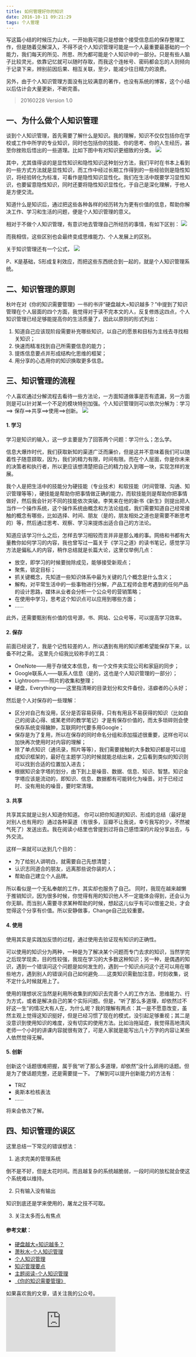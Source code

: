 ```yaml
---
title: 如何管理好你的知识
date: 2016-10-11 09:21:29
tags: 个人管理
---
```


写这篇小结的时候压力山大，一开始我可能只是想做个接受信息后的保存整理工作，但是随着见解深入，不得不说个人知识管理可能是一个人最重要最基础的一个能力，我们每天的所见、所思、所为都可能是个人知识中的一部分。只是有些人脑子比较灵光，依靠记忆就可以随时存取，而我这个连帐号、密码都会忘的人则倾向于记录下来，辨别前因后果、相互关联，至少，能减少往日精力的浪费。

另外，由于个人知识管理方面没有比较满意的著作，也没有系统的博客，这个小结以后估计会大量更新，不断完善。

> 20160228 Version 1.0

## 一、为什么做个人知识管理
谈到个人知识管理，首先需要了解什么是知识。我的理解，知识不仅仅包括你在学校或工作中所学的专业知识，同时也包括你的技能、你的思考、你的人生经历，甚至你挫败后悟出的一些道理。比如下图中有对知识更细致的分类。
![](https://img1.doubanio.com/view/note/large/public/p32069049.jpg)

其中，尤其值得谈的是显性知识和隐性知识这种划分方法，我们平时在书本上看到的一些方式方法就是显性知识，而工作中经过长期工作得到的一些经验则是隐性知识，将经验转化为标准，可看作是隐性知识显性化。我们在生活中既要学习显性知识，也要留意隐性知识，同时还要将隐性知识显性化，于自己是深化理解，于他人是方便交流。

知道什么是知识后，通过把这些各种各样的经历转为为更有价值的信息，帮助你解决工作、学习和生活的问题，便是个人知识管理的意义。

相对于不做个人知识管理，有意识地去管理自己所经历的事情，有如下区别：
![](https://img3.doubanio.com/view/note/large/public/p32069055.jpg)

而我相信，这些区别也会最终变成思维能力、个人发展上的区别。

关于知识管理还有一个公式，
![](https://img3.doubanio.com/view/note/large/public/p32069060.jpg)

P、K是基础，S形成复利效应，而把这些东西统合到一起的，就是个人知识管理系统。


## 二、知识管理的原则
秋叶在对《你的知识需要管理》一书的书评“硬盘越大=知识越多？”中提到了知识管理在个人层面的四个方面，我觉得对于读不完本文的人，反复修炼这四点，个人知识管理已经足够能提高你的生活质量了，因此以原则的形式列出：
1. 知道自己应该现阶段需要补充哪些知识，以自己的愿景和目标为主线去寻找相关知识；
2. 快速而精准找到自己所需要信息的能力；
3. 提炼信息要点并形成结构化思维的框架；
4. 用分享的心态用你的知识换取更多信息。

## 三、知识管理的流程
个人喜欢通过分解流程去看待一些方法论，一方面知道做事是否有遗漏，另一方面则是可以针对某一个不足的模块特别加强。个人知识管理则可以依次分解为：学习==> 保存==>共享==>使用==>创新。
![](https://img3.doubanio.com/view/note/large/public/p32069080.jpg)

#### 1. 学习
学习是知识的输入，这一步主要是为了回答两个问题：学习什么；怎么学。

信息大爆炸时代，我们获取新知的渠道广泛而廉价，但是这并不意味着我们可以随着性子随意撷取，因为，我们的精力有限，时间有限。而在个人层面，你是你未来的决策者和执行者，所以更应该想清楚把自己的精力投入到哪一块，实现怎样的发展。

我个人是把生活中的技能分为硬技能（专业技术）和软技能（时间管理、沟通、知识管理等等），硬技能是帮助你把事情做正确的能力，而软技能则是帮助你把事情做好，然后我会针对不同的技能依次突破。李笑来在他的新书《新生》则提出把人当作一个操作系统，这个操作系统由概念和方法论组成，我们需要知道自己经常接触的概念有哪些，比如选择、时间、朋友（是的，朋友相处之道也是需要不断思考的）等，然后通过思考、观察、学习来提炼出适合自己的方法论。

知道应该学习什么之后，怎样去学习相较而言并非是那么难的事。网络和书都有大量教你如何学习的内容，我也曾写过一篇关于《学习之道》的读书笔记，感觉学习方法是偏私人的内容，稍作总结就是长篇大论，这里仅举例几点：
- 放空，即学习的时候要抛除成见，能够接受新观点；
- 聚焦，锁定目标；
- 抓关键概念，先知道一些知识体系中最为关键的几个概念是什么含义；
- 解构，对平常生活中的一些事物进行分解，产品工程师会思考遇到的任何产品的设计思路，媒体从业者会分析一个公众号的营销策略；
- 在使用中学习，思考这个知识点可以应用到哪些方面；
- ……

此外，还需要甄别有价值的信号源，书、网站、公众号等，可以提高学习效率。

#### 2. 保存
前面已经说了，我是个记性较差的人，所以遇到有用的知识都希望能保存下来，以备不时之需。
这里先介绍我比较称手的工具：
- OneNote——用于存储文本信息，有一个文件夹实现公司和家庭的同步；
- Google联系人——联系人信息（是的，这也是个人知识管理的一部分）；
- Lightroom——照片的收集和整理；
- 硬盘，Everything——这里指清晰的目录划分和文件备份，洁癖者的心头好；

然后是个人对保存的一些理解：
- 区分对自己有没用，区分是否容易获得，只有有用且不易获得的知识（比如自己的阅读心得、或某老师的教学笔记）才是有保存价值的，而太多琐碎则会使保存系统变得臃肿，互联网时代要多用Google；
- 保存是为了复用，所以在保存的同时命名分组和添加描述很重要，这样也可以加快再次使用时对内容的理解；
- 除了单点知识（通讯录，照片等等），我们需要接触的大多数知识都是可以组成知识框架的，最好在主题学习的时候就能总结出来，之后看到类似的知识则可以找到合适的位置加入进去；
- 根据知识金字塔的划分，由下到上是噪音、数据、信息、知识、智慧。知识金字塔应该是流动的，即知识、信息、数据都有可能转化为噪音。对于已经过时、没有用处的噪音，要时常清理。

#### 3. 共享
共享其实就是让别人知道你知道。 你可以把你知道的知识、形成的总结（最好是对别人也有用的）通过各种渠道（有很多，豆瓣不让我说，幸亏我写的少，不然被气死了）发送出去。我在阅读小结里也曾提到过将自己感悟深的片段分享出去，与外交流。

这样一来就可以达到几个目的：
- 为了给别人讲明白，就需要自己先想清楚；
- 认识志同道合的朋友，远离那些说你装的人；
- 帮助自己建立个人品牌。

所以看似是一个无私奉献的工作，其实却也服务了自己。
同时，我现在越来越懒于推销知识，因为很多时候，你觉得有用的知识他人不一定能体会得到，还会认为你无聊。而当别人需要寻求某种帮助的时候，想起这儿似乎有可以借鉴之处，才会觉得这个分享有价值。所以安静做事，Change自己比较重要。

#### 4. 使用
使用其实是实践加反馈的过程，通过使用去验证现有知识的正确性。

可以使用的知识分为两种，一种是为了解决某个问题而专门去求的知识，当然学完之后现学现卖，目的性较强，我现在学习的大多数这种知识；另一种，是偶遇的知识，遇到一个错误问这个问题是如何发生的，遇到一个知识点问这个还可以用在哪些地方，遇到别人的错误问自己如何避免……这类知识需勤加注意，时刻收集，说不定什么时候就用上了。

使用的理想状况当然是利用所收集到的知识去完善个人的工作方法、思维能力、行为方式，或者是解决自己的某个实际问题。但是，“听了那么多道理，却依然过不好这一生”的情况大有人在，为什么呢？我的理解有两点：其一是不愿意改变，虽然主观上觉得这知识挺好，但是已经习惯了现在的模式，没引起足够重视；其二是没意识到使用知识的难度，没有切实的使用方法。比如治拖延症，我觉得高地清风老师一个小时的讲课内容就很有效了，可是人家就是能写出几十万字的内容让某些人依然觉得无解。

#### 5. 创新
创新这个话题很难把握，属于我“听了那么多道理，却依然”没什么卵用的话题。但是为了使话题完整，还是需要提一下。
了解到可以提升创新能力的方法有：
- TRIZ
- 奥斯本检核表法
- ……

将来会依次了解。

## 四、知识管理的误区
这里总结一下常见的错误想法：
1. 追求完美的管理系统

倒不是不好，但是太花时间。而且越复杂的系统越脆弱，一段时间的放松就会使这个系统难以维持。

2. 只有输入没有输出

知识到底还是学来使用的，屠龙之技不可取。

3. 关注太多而么有焦点

#### 参考文献：
- [硬盘越大=知识越多？](https://book.douban.com/review/3123816/)
- [萧秋水-个人知识管理](http://www.xiaoqiushui.com/archives/category/%E4%B8%AA%E4%BA%BA%E7%9F%A5%E8%AF%86%E7%AE%A1%E7%90%86)
- [个人知识管理](http://www.jianshu.com/p/0a04df737861)
- [知识管理要点](http://www.xiaoqiushui.com/archives/405.html)
- [主题阅读-个人知识管理](http://blog.sina.com.cn/s/blog_493a84550100c4ug.html)
- [《你的知识需要管理》](https://book.douban.com/subject/4630664/)


如果喜欢我的文章，请关注我的公众号。
![公众号](http://bdbea3.duapp.com/pcs_download.php?id=3172&link=%2Fapps%2Fhgf_blog%2F%E5%85%AC%E4%BC%97%E5%8F%B7logo.jpg)
